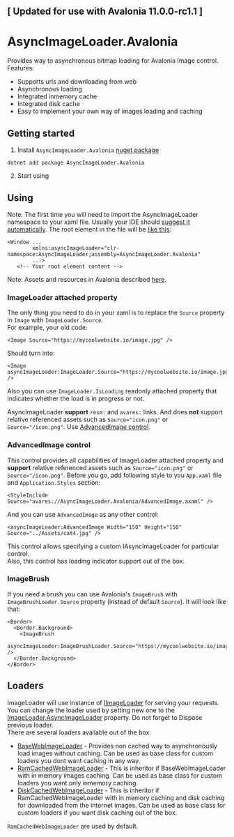 ## [ Updated for use with Avalonia 11.0.0-rc1.1 ]


# AsyncImageLoader.Avalonia

Provides way to asynchronous bitmap loading for Avalonia Image control.  
Features:
- Supports urls and downloading from web
- Asynchronous loading
- Integrated inmemory cache
- Integrated disk cache
- Easy to implement your own way of images loading and caching

## Getting started

1. Install `AsyncImageLoader.Avalonia` [nuget package](https://www.nuget.org/packages/AsyncImageLoader.Avalonia/)
```
dotnet add package AsyncImageLoader.Avalonia
```
2. Start using

## Using

Note: The first time you will need to import the AsyncImageLoader namespace to your xaml file. Usually your IDE should [suggest it automatically](https://user-images.githubusercontent.com/29896317/140953397-00028365-5b93-4e6c-b470-094a555870c8.png). The root element in the file will be [like this](https://github.com/AvaloniaUtils/AsyncImageLoader.Avalonia/blob/master/AsyncImageLoader.Avalonia.Demo/Views/MainWindow.axaml#L6):
```xaml
<Window ...
        xmlns:asyncImageLoader="clr-namespace:AsyncImageLoader;assembly=AsyncImageLoader.Avalonia"
        ...>
   <!-- Your root element content -->
```
Note: Assets and resources in Avalonia described [here](https://docs.avaloniaui.net/docs/getting-started/assets).

### ImageLoader attached property
The only thing you need to do in your xaml is to replace the `Source` property in `Image` with `ImageLoader.Source`.  
For example, your old code:  
```xaml
<Image Source="https://mycoolwebsite.io/image.jpg" />
``` 
Should turn into:
```xaml
<Image asyncImageLoader:ImageLoader.Source="https://mycoolwebsite.io/image.jpg" />
```
Also you can use `ImageLoader.IsLoading` readonly attached property that indicates whether the load is in progress or not.

AsyncImageLoader **support** `resm:` and `avares:` links.
And does **not** support relative referenced assets such as `Source="icon.png"` or `Source="/icon.png"`. Use [AdvancedImage control](#advancedimage-control).

### AdvancedImage control
This control provides all capabilities of ImageLoader attached property and **support** relative referenced assets such as `Source="icon.png"` or `Source="/icon.png"`.
Before you go, add following style to you `App.xaml` file and `Application.Styles` section:
```xaml
<StyleInclude Source="avares://AsyncImageLoader.Avalonia/AdvancedImage.axaml" />
```
And you can use `AdvancedImage` as any other control:
```xaml
<asyncImageLoader:AdvancedImage Width="150" Height="150" Source="../Assets/cat4.jpg" />
```
This control allows specifying a custom IAsyncImageLoader for particular control.  
Also, this control has loading indicator support out of the box.

### ImageBrush
If you need a brush you can use Avalonia's `ImageBrush` with `ImageBrushLoader.Source` property (instead of default `Source`). It will look like that:
```xaml
<Border>
  <Border.Background>
    <ImageBrush
      asyncImageLoader:ImageBrushLoader.Source="https://mycoolwebsite.io/image.jpg" />
  </Border.Background>
</Border>
```

## Loaders
ImageLoader will use instance of [IImageLoader](https://github.com/AvaloniaUtils/AsyncImageLoader.Avalonia/blob/master/AsyncImageLoader.Avalonia/IAsyncImageLoader.cs) for serving your requests.  
You can change the loader used by setting new one to the [ImageLoader.AsyncImageLoader](https://github.com/AvaloniaUtils/AsyncImageLoader.Avalonia/blob/master/AsyncImageLoader.Avalonia/ImageLoader.cs#L10) property. Do not forget to Dispose previous loader.  
There are several loaders available out of the box: 
- [BaseWebImageLoader](https://github.com/AvaloniaUtils/AsyncImageLoader.Avalonia/blob/master/AsyncImageLoader.Avalonia/Loaders/BaseCachedWebImageLoader.cs) - Provides non cached way to asynchronously load images without caching. Can be used as base class for custom loaders you dont want caching in any way.
- [RamCachedWebImageLoader](https://github.com/AvaloniaUtils/AsyncImageLoader.Avalonia/blob/master/AsyncImageLoader.Avalonia/Loaders/RamCachedWebImageLoader.cs) - This is inheritor if BaseWebImageLoader with in memory images caching. Can be used as base class for custom loaders you want only inmemory caching.
- [DiskCachedWebImageLoader](https://github.com/AvaloniaUtils/AsyncImageLoader.Avalonia/blob/master/AsyncImageLoader.Avalonia/Loaders/DiskCachedWebImageLoader.cs) - This is inheritor if RamCachedWebImageLoader with in memory caching and disk caching for downloaded from the internet images. Can be used as base class for custom loaders if you want disk caching out of the box.

`RamCachedWebImageLoader` are used by default.
